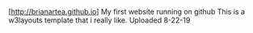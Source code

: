 [http://brianartea.github.io]
My first website running on github
This is a w3layouts template that i really like.
Uploaded 8-22-19
